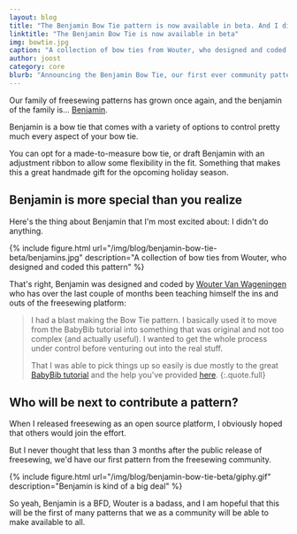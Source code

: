 ```yaml
---
layout: blog
title: "The Benjamin Bow Tie pattern is now available in beta. And I didn't even have to do anything."
linktitle: "The Benjamin Bow Tie is now available in beta"
img: bowtie.jpg
caption: "A collection of bow ties from Wouter, who designed and coded this pattern"
author: joost
category: core
blurb: "Announcing the Benjamin Bow Tie, our first ever community pattern."
---
```

Our family of freesewing patterns has grown once again, and the benjamin of the family is... [Benjamin](/patterns/benjamin).

Benjamin is a bow tie that comes with a variety of options to control pretty much every aspect of your bow tie.

You can opt for a made-to-measure bow tie, or draft Benjamin with an adjustment ribbon to allow
some flexibility in the fit. Something that makes this a great handmade gift for the opcoming holiday season.

## Benjamin is more special than you realize

Here's the thing about Benjamin that I'm most excited about: I didn't do anything.

{% include figure.html 
    url="/img/blog/benjamin-bow-tie-beta/benjamins.jpg" 
    description="A collection of bow ties from Wouter, who designed and coded this pattern" 
%}

That's right, Benjamin was designed and coded by 
[Wouter Van Wageningen](/users/xdpug) who has over the last couple of months
been teaching himself the ins and outs of the freesewing platform:

> I had a blast making the Bow Tie pattern. 
> I basically used it to move from the BabyBib tutorial into something that was 
> original and not too complex (and actually useful). 
> I wanted to get the whole process under control before venturing out into the real stuff. 
> 
> That I was able to pick things up so easily is due mostly to the great 
> [BabyBib tutorial](/docs/designer/tutorial/part-1) 
> and the help you've provided [here](https://gitter.im/freesewing/freesewing).
{:.quote.full}

## Who will be next to contribute a pattern?

When I released freesewing as an open source platform, I obviously hoped that others would
join the effort. 

But I never thought that less than 3 months after the public release of freesewing, 
we'd have our first pattern from the freesewing community.

{% include figure.html url="/img/blog/benjamin-bow-tie-beta/giphy.gif" description="Benjamin is kind of a big deal" %}

So yeah, Benjamin is a BFD, Wouter is a badass, and I am hopeful that this will be the first
of many patterns that we as a community will be able to make available to all.
